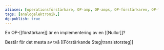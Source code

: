 ```yaml
---
aliases: [operationsförstärkare, OP-amp, OP-amps, OP-förstärkaren, OP-förstärkarna]
tags: [analogelektronik,]
dg-publish: true
---
```


En OP-[[förstärkare]] är en implementering av en [[Nullor]]?

Består för det mesta av två [[Förstärkande Steg|transistorsteg]]
